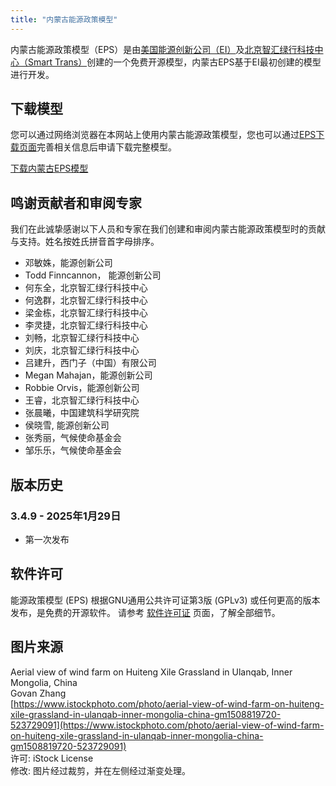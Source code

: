 ```yaml
---
title: "内蒙古能源政策模型"
---
```


内蒙古能源政策模型（EPS）是由[美国能源创新公司（EI）](https://energyinnovation.org/)及[北京智汇绿行科技中心（Smart Trans）](https://smart-trans.net/)创建的一个免费开源模型，内蒙古EPS基于EI最初创建的模型进行开发。

## 下载模型

您可以通过网络浏览器在本网站上使用内蒙古能源政策模型，您也可以通过[EPS下载页面](../download)完善相关信息后申请下载完整模型。

<p><a href="https://wkf.ms/3VOoPTb" class="btn">下载内蒙古EPS模型</a></p>

## 鸣谢贡献者和审阅专家
我们在此诚挚感谢以下人员和专家在我们创建和审阅内蒙古能源政策模型时的贡献与支持。姓名按姓氏拼音首字母排序。

* 邓敏姝，能源创新公司
* Todd Finncannon， 能源创新公司
* 何东全，北京智汇绿行科技中心
* 何逸群，北京智汇绿行科技中心
* 梁金栋，北京智汇绿行科技中心
* 李灵捷，北京智汇绿行科技中心
* 刘畅，北京智汇绿行科技中心
* 刘庆，北京智汇绿行科技中心
* 吕建升，西门子（中国）有限公司
* Megan Mahajan，能源创新公司
* Robbie Orvis，能源创新公司
* 王睿，北京智汇绿行科技中心
* 张晨曦，中国建筑科学研究院
* 侯晓雪, 能源创新公司 
* 张秀丽，气候使命基金会
* 邹乐乐，气候使命基金会

## 版本历史

### **3.4.9 - 2025年1月29日**

* 第一次发布

## 软件许可

能源政策模型 (EPS) 根据GNU通用公共许可证第3版 (GPLv3) 或任何更高的版本发布，是免费的开源软件。 请参考 [软件许可证](../software-license) 页面，了解全部细节。

## 图片来源
Aerial view of wind farm on Huiteng Xile Grassland in Ulanqab, Inner Mongolia, China<br/>
Govan Zhang<br/>
[https://www.istockphoto.com/photo/aerial-view-of-wind-farm-on-huiteng-xile-grassland-in-ulanqab-inner-mongolia-china-gm1508819720-523729091](https://www.istockphoto.com/photo/aerial-view-of-wind-farm-on-huiteng-xile-grassland-in-ulanqab-inner-mongolia-china-gm1508819720-523729091)<br/>
许可: iStock License<br/>
修改: 图片经过裁剪，并在左侧经过渐变处理。
